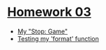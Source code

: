 # [Homework 03](https://github.com/20awesome/VladBolibruk_MA2018Python/issues/4)
* [My "Stop: Game"](https://py3.codeskulptor.org/#user302_xcV1AoiZj2w2Tfc_43.py)
* [Testing my 'format' function](https://py3.codeskulptor.org/#user302_nZ8mf921mU_3.py)